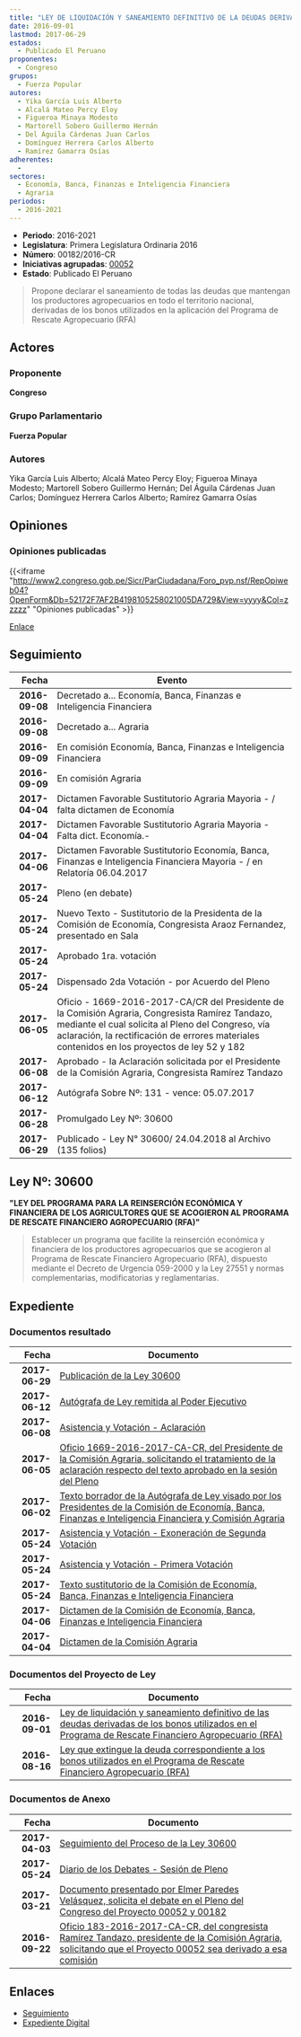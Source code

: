 ```yaml
---
title: "LEY DE LIQUIDACIÓN Y SANEAMIENTO DEFINITIVO DE LA DEUDAS DERIVADAS DE LOS BONOS UTILIZADOS EN EL PROGRAMA DE RESCATE FINANCIERO AGROPECUARIO (RFA)"
date: 2016-09-01
lastmod: 2017-06-29
estados: 
  - Publicado El Peruano
proponentes: 
  - Congreso
grupos: 
  - Fuerza Popular
autores: 
  - Yika García Luis Alberto
  - Alcalá Mateo Percy Eloy
  - Figueroa Minaya Modesto
  - Martorell Sobero Guillermo Hernán
  - Del Águila Cárdenas Juan Carlos
  - Domínguez Herrera Carlos Alberto
  - Ramírez Gamarra Osías
adherentes: 
  - 
sectores: 
  - Economía, Banca, Finanzas e Inteligencia Financiera
  - Agraria
periodos: 
  - 2016-2021
---
```


- **Periodo**: 2016-2021
- **Legislatura**: Primera Legislatura Ordinaria 2016
- **Número**: 00182/2016-CR
- **Iniciativas agrupadas**: [00052](../../00000/00052)
- **Estado**: Publicado El Peruano

> Propone declarar el saneamiento de todas las deudas que mantengan los productores agropecuarios en todo el territorio nacional, derivadas de los bonos utilizados en la aplicación del Programa de Rescate Agropecuario (RFA)


## Actores

### Proponente

**Congreso**

### Grupo Parlamentario

**Fuerza Popular**

### Autores

Yika García Luis Alberto; Alcalá Mateo Percy Eloy; Figueroa Minaya Modesto; Martorell Sobero Guillermo Hernán; Del Águila Cárdenas Juan Carlos; Domínguez Herrera Carlos Alberto; Ramírez Gamarra Osías


## Opiniones

### Opiniones publicadas

{{<iframe "http://www2.congreso.gob.pe/Sicr/ParCiudadana/Foro_pvp.nsf/RepOpiweb04?OpenForm&Db=52172F7AF2B4198105258021005DA729&View=yyyy&Col=zzzzz" "Opiniones publicadas" >}}

[Enlace](http://www2.congreso.gob.pe/Sicr/ParCiudadana/Foro_pvp.nsf/RepOpiweb04?OpenForm&Db=52172F7AF2B4198105258021005DA729&View=yyyy&Col=zzzzz)

## Seguimiento

| Fecha | Evento |
|------:|--------|
| **2016-09-08** | Decretado a... Economía, Banca, Finanzas e Inteligencia Financiera|
| **2016-09-08** | Decretado a... Agraria|
| **2016-09-09** | En comisión Economía, Banca, Finanzas e Inteligencia Financiera|
| **2016-09-09** | En comisión Agraria|
| **2017-04-04** | Dictamen Favorable Sustitutorio Agraria Mayoria - / falta dictamen de Economía|
| **2017-04-04** | Dictamen Favorable Sustitutorio Agraria Mayoria - Falta dict. Economía.-|
| **2017-04-06** | Dictamen Favorable Sustitutorio Economía, Banca, Finanzas e Inteligencia Financiera Mayoria - / en Relatoría 06.04.2017|
| **2017-05-24** | Pleno (en debate)|
| **2017-05-24** | Nuevo Texto - Sustitutorio de la Presidenta de la Comisión de Economía, Congresista Araoz Fernandez, presentado en Sala|
| **2017-05-24** | Aprobado 1ra. votación|
| **2017-05-24** | Dispensado 2da Votación - por Acuerdo del Pleno|
| **2017-06-05** | Oficio - 1669-2016-2017-CA/CR del Presidente de la Comisión Agraria, Congresista Ramírez Tandazo, mediante el cual solicita al Pleno del Congreso, vía aclaración, la rectificación de errores materiales contenidos en los proyectos de ley 52 y 182|
| **2017-06-08** | Aprobado - la Aclaración solicitada por el Presidente de la Comisión Agraria, Congresista Ramírez Tandazo|
| **2017-06-12** | Autógrafa Sobre Nº: 131 - vence: 05.07.2017|
| **2017-06-28** | Promulgado Ley Nº: 30600|
| **2017-06-29** | Publicado - Ley N° 30600/ 24.04.2018 al Archivo (135 folios)|

## Ley Nº: 30600

**"LEY DEL PROGRAMA PARA LA REINSERCIÓN ECONÓMICA Y FINANCIERA DE LOS AGRICULTORES QUE SE ACOGIERON AL PROGRAMA DE RESCATE FINANCIERO AGROPECUARIO (RFA)"**

> Establecer un programa que facilite la reinserción económica y financiera de los productores agropecuarios que se acogieron al Programa de Rescate Financiero Agropecuario (RFA), dispuesto mediante el Decreto de Urgencia 059-2000 y la Ley 27551 y normas complementarias, modificatorias y reglamentarias.


## Expediente


### Documentos resultado

| Fecha | Documento |
|------:|--------|
| **2017-06-29** | [Publicación de la Ley 30600](http://www.leyes.congreso.gob.pe/Documentos/2016_2021/ADLP/Normas_Legales/30600-LEY.pdf) |
| **2017-06-12** | [Autógrafa de Ley remitida al Poder Ejecutivo](http://www.leyes.congreso.gob.pe/Documentos/2016_2021/ADLP/Texto_Aprobado/AU0005220170612.pdf) |
| **2017-06-08** | [Asistencia y Votación - Aclaración](http://www.leyes.congreso.gob.pe/Documentos/2016_2021/Asistencia_y_Votacion/Proyectos_de_Ley/AV0005220170608.pdf) |
| **2017-06-05** | [Oficio 1669-2016-2017-CA-CR, del Presidente de la Comisión Agraria, solicitando el tratamiento de la aclaración respecto del texto aprobado en la sesión del Pleno](http://www.leyes.congreso.gob.pe/Documentos/2016_2021/Oficios/Comisiones_Ordinarias/OFICIO-1669-2016-2017-CA-CR.pdf) |
| **2017-06-02** | [Texto borrador de la Autógrafa de Ley visado por los Presidentes de la Comisión de Economía, Banca, Finanzas e Inteligencia Financiera y Comisión Agraria](http://www.leyes.congreso.gob.pe/Documentos/2016_2021/Texto_Borrador_de_Autografa/BAU0005220170602.pdf) |
| **2017-05-24** | [Asistencia y Votación - Exoneración de Segunda Votación](http://www.leyes.congreso.gob.pe/Documentos/2016_2021/Asistencia_y_Votacion/Proyectos_de_Ley/Exoneracion_de_Segunda_Votacion/ESV0005220170524.pdf) |
| **2017-05-24** | [Asistencia y Votación - Primera Votación](http://www.leyes.congreso.gob.pe/Documentos/2016_2021/Asistencia_y_Votacion/Proyectos_de_Ley/AV0005220170524.pdf) |
| **2017-05-24** | [Texto sustitutorio de la Comisión de Economía, Banca, Finanzas e Inteligencia Financiera](http://www.leyes.congreso.gob.pe/Documentos/2016_2021/Texto_Sustitutorio/Proyectos_de_Ley/TS0005220170524.pdf) |
| **2017-04-06** | [Dictamen de la Comisión de Economía, Banca, Finanzas e Inteligencia Financiera](http://www.leyes.congreso.gob.pe/Documentos/2016_2021/Dictamenes/Proyectos_de_Ley/00052DC09MAY20170406.PDF) |
| **2017-04-04** | [Dictamen de la Comisión Agraria](http://www.leyes.congreso.gob.pe/Documentos/2016_2021/Dictamenes/Proyectos_de_Ley/00052DC01MAY20170404..pdf) |

### Documentos del Proyecto de Ley

| Fecha | Documento |
|------:|--------|
| **2016-09-01** | [Ley de liquidación y saneamiento definitivo de las deudas derivadas de los bonos utilizados en el Programa de Rescate Financiero Agropecuario (RFA)](http://www.leyes.congreso.gob.pe/Documentos/2016_2021/Proyectos_de_Ley_y_de_Resoluciones_Legislativas/PL0018220160901..pdf) |
| **2016-08-16** | [Ley que extingue la deuda correspondiente a los bonos utilizados en el Programa de Rescate Financiero Agropecuario (RFA)](http://www.leyes.congreso.gob.pe/Documentos/2016_2021/Proyectos_de_Ley_y_de_Resoluciones_Legislativas/PL00052_20160816.pdf) |

### Documentos de Anexo

| Fecha | Documento |
|------:|--------|
| **2017-04-03** | [Seguimiento del Proceso de la Ley 30600](http://www.leyes.congreso.gob.pe/Documentos/2016_2021/Seguimiento_de_Proyectos_de_Ley/00052PL20180403.pdf) |
| **2017-05-24** | [Diario de los Debates - Sesión de Pleno](http://www.leyes.congreso.gob.pe/Documentos/2016_2021/ADLP/Diario_Debates/30600_DD.pdf) |
| **2017-03-21** | [Documento presentado por Elmer Paredes Velásquez, solicita el debate en el Pleno del Congreso del Proyecto 00052 y 00182](http://www.leyes.congreso.gob.pe/Documentos/2016_2021/Oficios/Otras_Instituciones/ELMER-PAREDES-VELASUQEZ.pdf) |
| **2016-09-22** | [Oficio 183-2016-2017-CA-CR, del congresista Ramírez Tandazo, presidente de la Comisión Agraria, solicitando que el Proyecto 00052 sea derivado a esa comisión](http://www.leyes.congreso.gob.pe/Documentos/2016_2021/Oficios/Comisiones_Ordinarias/OFICIO-183-2016-2017-CA-CR...pdf) |

## Enlaces 

- [Seguimiento](http://www2.congreso.gob.pe/Sicr/TraDocEstProc/CLProLey2016.nsf/f7fff46988ca05b1052578e100829cc7/b8bafe386309a27a052580210067741c?OpenDocument)
- [Expediente Digital](http://www2.congreso.gob.pe/Sicr/TraDocEstProc/CLProLey2016.nsf/f7fff46988ca05b1052578e100829cc7/b8bafe386309a27a052580210067741c?OpenDocument&Click=05257FB7005EB655.eb71d0cf91d8294e05256cdf006b5706/$Body/0.1C6C)
